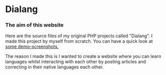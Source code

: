 <h1>Dialang</h1>
<h3>The aim of this website</h3>

Here are the source files of my original PHP projects called "Dialang". I made this project by myself from scratch.
You can have a quick look at <a href="demo_screenshots/">some demo-screenshots.</a>

The reason I made this is I wanted to create a website where you can learn languages whilst interacting with each other by posting articles and correcting in their native languages each other.
